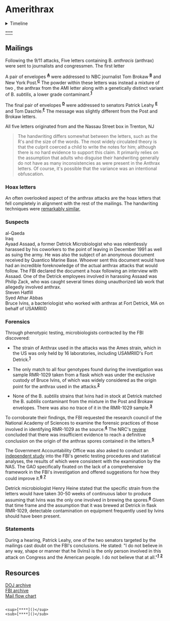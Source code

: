 # Amerithrax

<details>
    <summary>Timeline</summary>

- 2001
	- Sept 2-8: jlo letter AMI
	- Sept 8: kenya letter
	- Sept 11: 9/11 attacks
	- Sept 17: ewing courier exposed to anthrax
	- Sept 18: brokaw/post letters postmarked in trenton (likely the stevens/AMI letter as well)
	- Sept 20: st petersburg letters postmarked
	- Sept 19-25: brokaw real letter opened at nbc NY office, it was trashed and erin o'connor put it in a bin with other hate mail
	- Sept 21: quantico marine base letter received
	- Sept 22: johanna huden from nypost reported symptoms of anthrax poisoning
	- Sept 22-25: suspicions of anthrax contamination in the AMI building begin following the symptoms of Stevens
	- Sept 26: FBI agents retrieve the hoax anthrax letter from NBC which tests negative for anthrax
	- Sept 28: son of NBC employee may have been exposed to anthrax: FBI obtain a search warrant to investigate a Milwaukee, WI resident who had reportedly told local cops that he was constructing an anthrax delivery system in his basement, he previously worked at battelle (which the FBI later found was one of the 16 labs in possession of the strain of anthrax used in the attacks) where he was fired twice
	- Oct 1: AMI mail clerk ernesto blanco is diagnosed with pneumonia; erin o'connor was examined for chest lesions; son of ABC producer hospitalized
	- Oct 2: Robert Stevens admitted to hospital, diagnosed with meningitis and pneumonia
	- Oct 4: Robert Stevens receives the first diagnosis of inhalation anthrax in 25 years.
	- Oct 5: Miller & Troxler hoax letters postmarked; Stevens is confirmed dead, becoming the first fatality of the anthrax attacks.
	- Oct 9: Leahy & Daschle letters postmarked; Troxler opens hoax letter; O'connor diagnosed with cutaneous anthrax
	- Oct 12: Miller opens hoax letter; Daschle letter arrives at Hart building
	- Oct 15: letter to Daschle opened by aide
	- Oct 18: The Ewing mail carrier tests positive for cutaneous anthrax
	- Oct 21: Brentwood mailroom employee Thomas Morris Jr. is the second fatality from the attacks.
	- Oct 22: Another Brentwood postal worker, Joseph Curseen Jr., is the third fatality of the attacks.
	- Oct 31: NYC hospital worker Kathy Nguyen is the fourth fatality of the attacks.
	- Nov 16: FBI investigators discover the letter addressed to Leahy while searching quarantined mail from the Hart building.
	- Nov 21: Elderly Connecticut woman Ottilie Lundgren is the fifth and final fatality of the attacks.

I specifically left out many diagnoses of anthrax that are irrelevant due to being easily explainable or just uninteresting in general. See the [**FAS timeline**](https://irp.fas.org/threat/cbw/anthrax.pdf#page=17) and [**this other FAS timeline**](https://books.google.com/books?id=2ChqGIvW-rsC&pg=PA425 "NOTE: I could not find the original source mentioned on the page, I looked fuckin everywhere for it") for a more detailed list.
</details>

<sup>[****]()</sup>

## Mailings
Following the 9/11 attacks, Five letters containing B. *anthracis* (anthrax) were sent to journalists and congressmen. The first letter

A pair of envelopes <sup>[**A**](https://www.justice.gov/archive/amerithrax/docs/d-post-brokaw-envelopes.pdf)</sup> were addressed to NBC journalist Tom Brokaw <sup>[**B**](https://www.justice.gov/archive/amerithrax/docs/a-brokaw-letter.pdf "Brokaw letter")</sup> and New York Post.<sup>[**C**](https://www.justice.gov/archive/amerithrax/docs/a-post-letter.pdf "NY Post letter")</sup> The powder within these letters was instead a mixture of two , the anthrax from the AMI letter along with a genetically distinct variant of B. *subtilis*, a lower grade contaminant.<sup>[**1**](https://nap.nationalacademies.org/read/13098/chapter/7#104)</sup>

The final pair of envelopes <sup>[**D**](https://www.justice.gov/archive/amerithrax/docs/c-daschle-leahy-envelopes.pdf)</sup> were addressed to senators Patrick Leahy <sup>[**E**](https://www.justice.gov/archive/amerithrax/docs/b-leahy-letter.pdf "Leahy letter")</sup> and Tom Daschle.<sup>[**F**](https://www.justice.gov/archive/amerithrax/docs/b-daschle-letter.pdf "Daschle letter")</sup> The message was slightly different from the Post and Brokaw letters.

All five letters originated from and the Nassau Street box in Trenton, NJ 

> The handwriting differs somewhat between the letters, such as the R's and the size of the words. The most widely circulated theory is that the culprit coerced a child to write the notes for him; although there is no hard evidence to support this claim. It primarily relies on the assumption that adults who disguise their handwriting generally do not have as many inconsistencies as were present in the Anthrax letters. Of course, it's possible that the variance was an intentional obfuscation.
### Hoax letters
An often overlooked aspect of the anthrax attacks are the hoax letters that fell completely in alignment with the rest of the mailings. The handwriting techniques were [remarkably similar](https://drive.google.com/file/d/1GxVrfEJG5cmU1s3i-TifxIc2U4_oTpAF/view "Credit: Robbie Martin & Gumby4christ"),

### Suspects
al-Qaeda </br>
Iraq </br>
Ayaad Assaad, a former Detrick Microbiologist who was relentlessly harassed by his coworkers to the point of leaving in December 1991 as well as suing the army. He was also the subject of an anonymous document received by Quantico Marine Base. Whoever sent this document would have had an incredible foreknowledge of the actual anthrax attacks that would follow. The FBI declared the document a hoax following an interview with Assaad.
One of the Detrick employees involved in harassing Assaad was Philip Zack, who was caught several times doing unauthorized lab work that allegedly involved anthrax. </br>
Steven Hatfill </br>
Syed Athar Abbas </br>
Bruce Ivins, a bacteriologist who worked with anthrax at Fort Detrick, MA on behalf of USAMRIID

### Forensics
Through phenotypic testing, microbiologists contracted by the FBI discovered:

- The strain of Anthrax used in the attacks was the Ames strain, which in the US was only held by 16 laboratories, including USAMRIID's Fort Detrick.<sup>[**1**](https://vault.fbi.gov/Amerithrax/Amerithrax%20Part%2020%20of%2059#page=16)</sup>

- The only match to all four genotypes found during the investigation was sample RMR-1029 taken from a flask which was under the exclusive custody of Bruce Ivins, of which was widely considered as the origin point for the anthrax used in the attacks.<sup>[**2**](https://www.justice.gov/archive/amerithrax/docs/amx-investigative-summary.pdf#page=32)</sup>

- None of the B. *subtilis* strains that Ivins had in stock at Detrick matched the B. *subtilis* contaminant from the mixture in the Post and Brokaw envelopes. There was also no trace of it in the RMR-1029 sample.<sup>[**3**](https://vault.fbi.gov/Amerithrax/Amerithrax%20Part%2020%20of%2059#page=16)</sup>

To corroborate their findings, the FBI requested the research council of the National Academy of Sciences to examine the forensic practices of those involved in identifying RMR-1029 as the source.<sup>[**4**](https://nap.nationalacademies.org/read/13098/chapter/3#26)</sup> The NRC's [review](https://nap.nationalacademies.org/read/13098/chapter/1) concluded that there was insufficient evidence to reach a definitive conclusion on the origin of the anthrax spores contained in the letters.<sup>[**5**](https://nap.nationalacademies.org/read/13098/chapter/8#144)</sup> 

The Government Accountability Office was also asked to conduct an [ independent study](https://www.gao.gov/assets/gao-15-80.pdf) into the FBI's genetic testing procedures and statistical analyses, the results of which were consistent with the examination by the NAS. The GAO specifically fixated on the lack of a comprehensive framework in the FBI's investigation and offered suggestions for how they could improve it.<sup>[**6**](https://www.gao.gov/assets/gao-15-80.pdf#page=57)</sup> <sup>[**7**](https://www.gao.gov/products/gao-15-80)</sup>



Detrick microbiologist Henry Heine stated that the specific strain from the letters would have taken 30-50 weeks of continuous labor to produce assuming that Ivins was the only one involved in brewing the spores.<sup>[**8**](https://www.propublica.org/article/new-evidence-disputes-case-against-bruce-e-ivins)</sup> Given that time frame and the assumption that it was brewed at Detrick in flask RMR-1029, detectable contamination on equipment frequently used by Ivins should have been present.


### Statements
During a hearing, Patrick Leahy, one of the two senators targeted by the mailings cast doubt on the FBI's conclusions. He stated: "I do not believe in any way, shape or manner that he (Ivins) is the only person involved in this attack on Congress and the American people. I do not believe that at all."<sup>[**1**](https://books.google.com/books?id=E75E9BADGukC&pg=PA16)</sup> <sup>[**2**](https://www.c-span.org/video/?281169-1/federal-bureau-investigation-oversight)</sup>

##  Resources

[DOJ archive](https://www.justice.gov/archive/amerithrax/) </br>
[FBI archive](https://vault.fbi.gov/Amerithrax) </br>
[Mail flow chart](https://upload.wikimedia.org/wikipedia/commons/9/9d/2001_Anthrax_Attacks_Mail_Flow_Diagram.svg)
~~~

<sup>[****]()</sup>
<sub>[****]()</sub>
